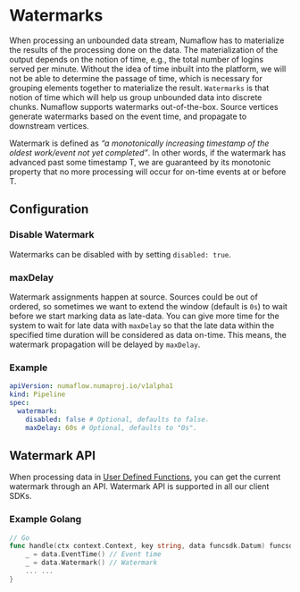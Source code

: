 # Watermarks

When processing an unbounded data stream, Numaflow has to materialize the results of the processing done on the data. 
The materialization of the output depends on the notion of time, e.g., the total number of logins served per minute. 
Without the idea of time inbuilt into the platform, we will not be able to determine the passage of time, which is 
necessary for grouping elements together to materialize the result. `Watermarks` is that notion of time which will help
us group unbounded data into discrete chunks. Numaflow supports watermarks out-of-the-box. 
Source vertices generate watermarks based on the event time, and propagate to downstream vertices.

Watermark is defined as _“a monotonically increasing timestamp of the oldest work/event not yet completed”_. In other words, 
if the watermark has advanced past some timestamp T, we are guaranteed by its monotonic property that no more processing 
will occur for on-time events at or before T.

## Configuration 
### Disable Watermark
Watermarks can be disabled with by setting `disabled: true`. 

### maxDelay
Watermark assignments happen at source. Sources could be out of ordered, so sometimes we want to extend the
window (default is `0s`) to wait before we start marking data as late-data.
You can give more time for the system to wait for late data with `maxDelay` so that the late data within the specified
time duration will be considered as data on-time. This means, the watermark propagation will be delayed by `maxDelay`.

### Example 
```yaml
apiVersion: numaflow.numaproj.io/v1alpha1
kind: Pipeline
spec:
  watermark:
    disabled: false # Optional, defaults to false.
    maxDelay: 60s # Optional, defaults to "0s".
```

## Watermark API

When processing data in [User Defined Functions](user-defined-functions/user-defined-functions.md), you can get the current watermark through
an API. Watermark API is supported in all our client SDKs.

### Example Golang

```go
// Go
func handle(ctx context.Context, key string, data funcsdk.Datum) funcsdk.Messages {
	_ = data.EventTime() // Event time
	_ = data.Watermark() // Watermark
	... ...
}
```
